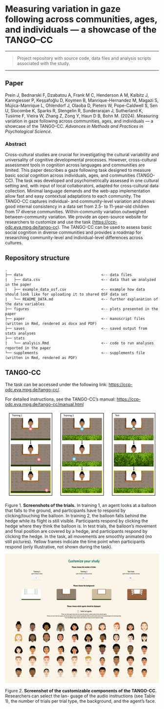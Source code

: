 # Measuring variation in gaze following across communities, ages, and individuals — a showcase of the TANGO–CC

---

> Project repository with source code, data files and analysis scripts associated with the study.

---

## Paper

Prein J, Bednarski F, Dzabatou A, Frank M C, Henderson A M, Kalbitz J, Kanngiesser P, Keşşafoğlu D, Koymen B, Manrique-Hernandez M, Magazi S, Mújica-Manrique L, Ohlendorf J, Olaoba D, Pieters W, Pope-Caldwell S, Sen U, Slocombe K, Sparks R, Stengelin R, Sunderarajan J, Sutherland K, Tusiime F, Vieira W, Zhang Z, Zong Y, Haun D B, Bohn M. (2024). Measuring variation in gaze following across communities, ages, and individuals — a showcase of the TANGO–CC. _Advances in Methods and Practices in Psychological Science_.

### Abstract

Cross-cultural studies are crucial for investigating the cultural variability and universality of cognitive developmental processes. However, cross-cultural assessment tools in cognition across languages and communities are limited. This paper describes a gaze following task designed to measure basic social cognition across individuals, ages, and communities (TANGO-CC). The task was developed and psychometrically assessed in one cultural setting and, with input of local collaborators, adapted for cross-cultural data collection. Minimal language demands and the web-app implementation allow fast and easy contextual adaptations to each community. The TANGO-CC captures individual- and community-level variation and shows good internal consistency in a data set from 2.5- to 11-year-old children from 17 diverse communities. Within-community variation outweighed between-community variation. We provide an open-source website for researchers to customize and use the task (https://ccp-odc.eva.mpg.de/tango-cc). The TANGO-CC can be used to assess basic social cognition in diverse communities and provides a roadmap for researching community-level and individual-level differences across cultures.

## Repository structure

```
.
├── data                                    <-- data files
|   ├── data.csv                            <-- data that we analyzed in the paper
|   ├── example_data_osf.csv                <-- example how data should look like for uploading it to shared OSF data set
|   └── README_DATA.md                      <-- further explanation of the data variables
├── figures                                 <-- plots presented in the paper
├── paper                                   <-- manuscript files (written in Rmd, rendered as docx and PDF)
├── saves                                   <-- saved output from stats analyses
├── stats
|   └── analysis.Rmd                        <-- code to run analyses reported in the paper
└── supplements                             <-- supplements file (written in Rmd, rendered as PDF)
```

## TANGO-CC

The task can be accessed under the following link: https://ccp-odc.eva.mpg.de/tango-cc/.

For detailed instructions, see the TANGO-CC’s manual: https://ccp-odc.eva.mpg.de/tango-cc/manual.html

<img src="./figures/tango-cc-procedure.png">

Figure 1. **Screenshots of the trials.** In training 1, an agent looks at a balloon that falls to the ground, and participants have to respond by clicking/touching the balloon. In training 2, the balloon falls behind the hedge while its flight is still visible. Participants respond by clicking the hedge where they think the balloon is. In test trials, the balloon’s movement and final position are covered by a hedge, and participants respond by clicking the hedge. In the task, all movements are smoothly animated (no still pictures). Yellow frames indicate the time point when participants respond (only illustrative, not shown during the task).

<img src="./figures/tango-cc-screenshot.png">

Figure 2. **Screenshot of the customizable components of the TANGO-CC.** Researchers can select the lan- guage of the audio instructions (see Table 1), the number of trials per trial type, the background, and the agent’s face.
